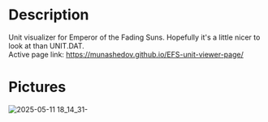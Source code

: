 # Description
Unit visualizer for Emperor of the Fading Suns. Hopefully it's a little nicer to look at than UNIT.DAT.  
Active page link: https://munashedov.github.io/EFS-unit-viewer-page/
# Pictures
![2025-05-11 18_14_31-](https://github.com/user-attachments/assets/6f1d09b3-e712-4f6c-aa0b-def2fbfb6a25)
